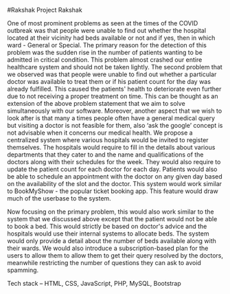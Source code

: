 #Rakshak
Project Rakshak

One of most prominent problems as seen at the times of the COVID outbreak was that people were unable to find out whether the hospital located at their vicinity had beds available or not and if yes, then in which ward - General or Special. The primary reason for the detection of this problem was the sudden rise in the number of patients wanting to be admitted in critical condition. This problem almost crashed our entire healthcare system and should not be taken lightly.
The second problem that we observed was that people were unable to find out whether a particular doctor was available to treat them or if his patient count for the day was already fulfilled. This caused the patients' health to deteriorate even further due to not receiving a proper treatment on time. This can be thought as an extension of the above problem statement that we aim to solve simultaneously with our software.
Moreover, another aspect that we wish to look after is that many a times people often have a general medical query but visiting a doctor is not feasible for them, also ‘ask the google’ concept is not advisable when it concerns our medical health.
We propose a centralized system where various hospitals would be invited to register themselves. The hospitals would require to fill in the details about various departments that they cater to and the name and qualifications of the doctors along with their schedules for the week. They would also require to update the patient count for each doctor for each day. Patients would also be able to schedule an appointment with the doctor on any given day based on the availability of the slot and the doctor. This system would work similar to BookMyShow - the popular ticket booking app. This feature would draw much of the userbase to the system.

Now focusing on the primary problem, this would also work similar to the system that we discussed above except that the patient would not be able to book a bed. This would strictly be based on doctor's advice and the hospitals would use their internal systems to allocate beds. The system would only provide a detail about the number of beds available along with their wards.
We would also introduce a subscription-based plan for the users to allow them to allow them to get their query resolved by the doctors, meanwhile restricting the number of questions they can ask to avoid spamming.

Tech stack – 
HTML, CSS, JavaScript, PHP, MySQL, Bootstrap 

